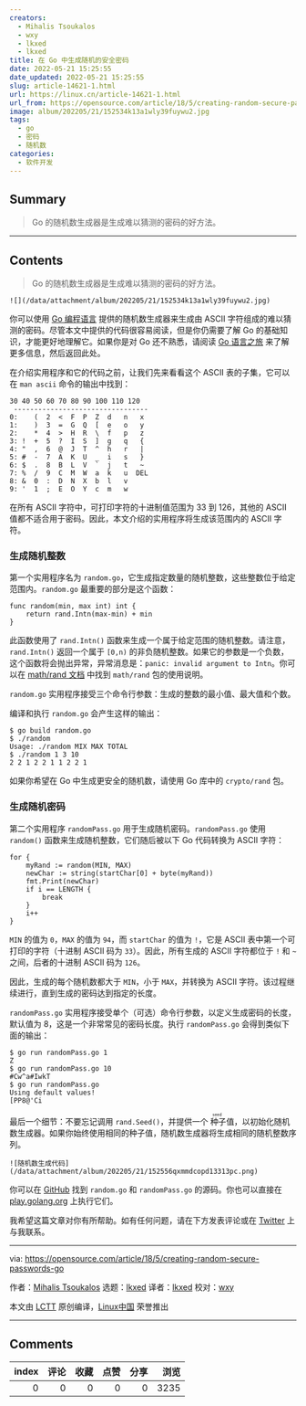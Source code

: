 ```yaml
---
creators:
  - Mihalis Tsoukalos
  - wxy
  - lkxed
  - lkxed
title: 在 Go 中生成随机的安全密码
date: 2022-05-21 15:25:55
date_updated: 2022-05-21 15:25:55
slug: article-14621-1.html
url: https://linux.cn/article-14621-1.html
url_from: https://opensource.com/article/18/5/creating-random-secure-passwords-go
image: album/202205/21/152534k13a1wly39fuywu2.jpg
tags:
  - go
  - 密码
  - 随机数
categories:
  - 软件开发
---
```


## Summary

> Go 的随机数生成器是生成难以猜测的密码的好方法。

***

<!-- more -->

## Contents

> 
> Go 的随机数生成器是生成难以猜测的密码的好方法。
> 
> 
> 

`![](/data/attachment/album/202205/21/152534k13a1wly39fuywu2.jpg)`

你可以使用 [Go 编程语言](https://golang.org/) 提供的随机数生成器来生成由 ASCII 字符组成的难以猜测的密码。尽管本文中提供的代码很容易阅读，但是你仍需要了解 Go 的基础知识，才能更好地理解它。如果你是对 Go 还不熟悉，请阅读 [Go 语言之旅](https://tour.golang.org/welcome/1) 来了解更多信息，然后返回此处。

在介绍实用程序和它的代码之前，让我们先来看看这个 ASCII 表的子集，它可以在 `man ascii` 命令的输出中找到：

```shell
30 40 50 60 70 80 90 100 110 120
 ---------------------------------
0:    (  2  <  F  P  Z  d   n   x
1:    )  3  =  G  Q  [  e   o   y
2:    *  4  >  H  R  \  f   p   z
3: !  +  5  ?  I  S  ]  g   q   {
4: "  ,  6  @  J  T  ^  h   r   |
5: #  -  7  A  K  U  _  i   s   }
6: $  .  8  B  L  V  `  j   t   ~
7: %  /  9  C  M  W  a  k   u  DEL
8: &  0  :  D  N  X  b  l   v
9: '  1  ;  E  O  Y  c  m   w
```

在所有 ASCII 字符中，可打印字符的十进制值范围为 33 到 126，其他的 ASCII 值都不适合用于密码。因此，本文介绍的实用程序将生成该范围内的 ASCII 字符。

### 生成随机整数

第一个实用程序名为 `random.go`，它生成指定数量的随机整数，这些整数位于给定范围内。`random.go` 最重要的部分是这个函数：

```shell
func random(min, max int) int {
    return rand.Intn(max-min) + min
}
```

此函数使用了 `rand.Intn()` 函数来生成一个属于给定范围的随机整数。请注意，`rand.Intn()` 返回一个属于 `[0,n)` 的非负随机整数。如果它的参数是一个负数，这个函数将会抛出异常，异常消息是：`panic: invalid argument to Intn`。你可以在 [math/rand 文档](https://golang.org/pkg/math/rand/) 中找到 `math/rand` 包的使用说明。

`random.go` 实用程序接受三个命令行参数：生成的整数的最小值、最大值和个数。

编译和执行 `random.go` 会产生这样的输出：

```shell
$ go build random.go
$ ./random
Usage: ./random MIX MAX TOTAL
$ ./random 1 3 10
2 2 1 2 2 1 1 2 2 1
```

如果你希望在 Go 中生成更安全的随机数，请使用 Go 库中的 `crypto/rand` 包。

### 生成随机密码

第二个实用程序 `randomPass.go` 用于生成随机密码。`randomPass.go` 使用 `random()` 函数来生成随机整数，它们随后被以下 Go 代码转换为 ASCII 字符：

```shell
for {
    myRand := random(MIN, MAX)
    newChar := string(startChar[0] + byte(myRand))
    fmt.Print(newChar)
    if i == LENGTH {
        break
    }
    i++
}
```

`MIN` 的值为 `0`，`MAX` 的值为 `94`，而 `startChar` 的值为 `!`，它是 ASCII 表中第一个可打印的字符（十进制 ASCII 码为 `33`）。因此，所有生成的 ASCII 字符都位于 `!` 和 `~` 之间，后者的十进制 ASCII 码为 `126`。

因此，生成的每个随机数都大于 `MIN`，小于 `MAX`，并转换为 ASCII 字符。该过程继续进行，直到生成的密码达到指定的长度。

`randomPass.go` 实用程序接受单个（可选）命令行参数，以定义生成密码的长度，默认值为 8，这是一个非常常见的密码长度。执行 `randomPass.go` 会得到类似下面的输出：

```shell
$ go run randomPass.go 1
Z
$ go run randomPass.go 10
#Cw^a#IwkT
$ go run randomPass.go
Using default values!
[PP8@'Ci
```

最后一个细节：不要忘记调用 `rand.Seed()`，并提供一个<ruby> 种子 <rt>  seed </rt></ruby>值，以初始化随机数生成器。如果你始终使用相同的种子值，随机数生成器将生成相同的随机整数序列。

`![随机数生成代码](/data/attachment/album/202205/21/152556qxmmdcopd13313pc.png)`

你可以在 [GitHub](https://github.com/mactsouk/opensource.com) 找到 `random.go` 和 `randomPass.go` 的源码。你也可以直接在 [play.golang.org](https://play.golang.org/) 上执行它们。

我希望这篇文章对你有所帮助。如有任何问题，请在下方发表评论或在 [Twitter](https://twitter.com/mactsouk) 上与我联系。

---

via: <https://opensource.com/article/18/5/creating-random-secure-passwords-go>

作者：[Mihalis Tsoukalos](https://opensource.com/users/mtsouk) 选题：[lkxed](https://github.com/lkxed) 译者：[lkxed](https://github.com/lkxed) 校对：[wxy](https://github.com/wxy)

本文由 [LCTT](https://github.com/LCTT/TranslateProject) 原创编译，[Linux中国](https://linux.cn/) 荣誉推出

***

## Comments


|   index |   评论 |   收藏 |   点赞 |   分享 |   浏览 |
|--------:|-------:|-------:|-------:|-------:|-------:|
|       0 |      0 |      0 |      0 |      0 |   3235 |
